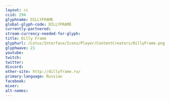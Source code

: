 ```yaml
---
layout: cc
ccid: 294
glyphname: DILLYFRAME
global-glyph-code: DILLYFRAME
currently-partnered:
stream-currency-needed-for-glyph:
title: Dilly Frame
glyphurl: /Lotus/Interface/Icons/Player/ContentCreators/DillyFrame.png
glyphwave: 21
youtube:
twitch:
twitter:
discord:
other-site: http://dillyframe.ru/
primary-language: Russian
facebook:
mixer:
alt-names:
---
```

